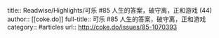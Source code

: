 title:: Readwise/Highlights/可乐 #85 人生的答案，破守离，正和游戏 (44)
author:: [[coke.do]]
full-title:: 可乐 \#85 人生的答案，破守离，正和游戏
category:: #articles
url:: http://coke.do/issues/85-1070393
